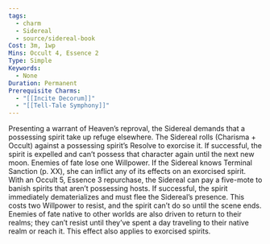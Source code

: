 ```yaml
---
tags:
  - charm
  - Sidereal
  - source/sidereal-book
Cost: 3m, 1wp
Mins: Occult 4, Essence 2
Type: Simple
Keywords:
  - None
Duration: Permanent
Prerequisite Charms:
  - "[[Incite Decorum]]"
  - "[[Tell-Tale Symphony]]"
---
```

Presenting a warrant of Heaven’s reproval, the Sidereal demands that a possessing spirit take up refuge elsewhere. The Sidereal rolls (Charisma + Occult) against a possessing spirit’s Resolve to exorcise it. If successful, the spirit is expelled and can’t possess that character again until the next new moon. Enemies of fate lose one Willpower. If the Sidereal knows Terminal Sanction (p. XX), she can inflict any of its effects on an exorcised spirit. With an Occult 5, Essence 3 repurchase, the Sidereal can pay a five-mote to banish spirits that aren’t possessing hosts. If successful, the spirit immediately dematerializes and must flee the Sidereal’s presence. This costs two Willpower to resist, and the spirit can’t do so until the scene ends. Enemies of fate native to other worlds are also driven to return to their realms; they can’t resist until they’ve spent a day traveling to their native realm or reach it. This effect also applies to exorcised spirits.